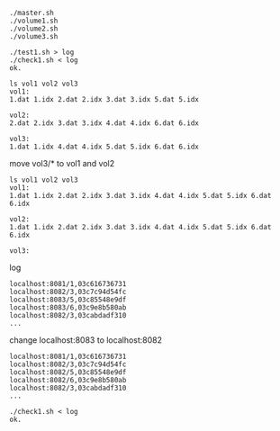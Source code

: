 
```
./master.sh
./volume1.sh
./volume2.sh
./volume3.sh
```

```
./test1.sh > log
./check1.sh < log
ok.
```

```
ls vol1 vol2 vol3
vol1:
1.dat 1.idx 2.dat 2.idx 3.dat 3.idx 5.dat 5.idx

vol2:
2.dat 2.idx 3.dat 3.idx 4.dat 4.idx 6.dat 6.idx

vol3:
1.dat 1.idx 4.dat 4.idx 5.dat 5.idx 6.dat 6.idx
```

move vol3/* to vol1 and vol2

```
ls vol1 vol2 vol3
vol1:
1.dat 1.idx 2.dat 2.idx 3.dat 3.idx 4.dat 4.idx 5.dat 5.idx 6.dat 6.idx

vol2:
1.dat 1.idx 2.dat 2.idx 3.dat 3.idx 4.dat 4.idx 5.dat 5.idx 6.dat 6.idx

vol3:

```


log

```
localhost:8081/1,03c616736731
localhost:8082/3,03c7c94d54fc
localhost:8083/5,03c85548e9df
localhost:8083/6,03c9e8b580ab
localhost:8082/3,03cabdadf310
...
```

change localhost:8083 to localhost:8082

```
localhost:8081/1,03c616736731
localhost:8082/3,03c7c94d54fc
localhost:8082/5,03c85548e9df
localhost:8082/6,03c9e8b580ab
localhost:8082/3,03cabdadf310
...
```


```
./check1.sh < log
ok.
```

